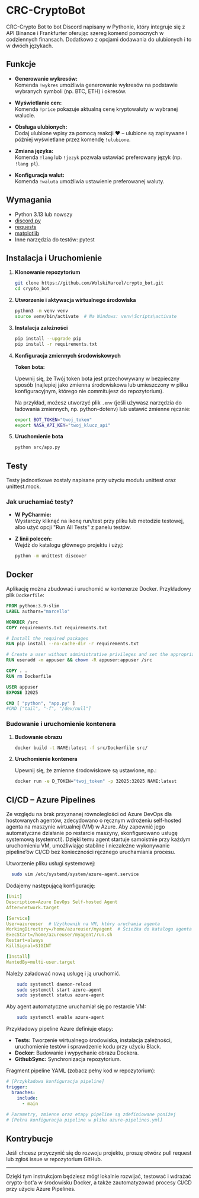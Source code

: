 
# CRC-CryptoBot

CRC-Crypto Bot to bot Discord napisany w Pythonie, który integruje się z API Binance i Frankfurter oferując szereg komend pomocnych w codziennych finansach. Dodatkowo z opcjami dodawania do ulubionych i to w dwóch językach.

## Funkcje

- **Generowanie wykresów:**  
  Komenda `!wykres` umożliwia generowanie wykresów na podstawie wybranych symboli (np. BTC, ETH) i okresów.
  
- **Wyświetlanie cen:**  
  Komenda `!price` pokazuje aktualną cenę kryptowaluty w wybranej walucie.
  
- **Obsługa ulubionych:**  
  Dodaj ulubione wpisy za pomocą reakcji ❤️ – ulubione są zapisywane i później wyświetlane przez komendę `!ulubione`.

- **Zmiana języka:**  
  Komenda `!lang` lub `!jezyk` pozwala ustawiać preferowany język (np. `!lang pl`).

- **Konfiguracja walut:**  
  Komenda `!waluta` umożliwia ustawienie preferowanej waluty.

## Wymagania

- Python 3.13 lub nowszy
- [discord.py](https://pypi.org/project/discord.py/)
- [requests](https://pypi.org/project/requests/)
- [matplotlib](https://pypi.org/project/matplotlib/)
- Inne narzędzia do testów: pytest

## Instalacja i Uruchomienie

1. **Klonowanie repozytorium**

   ```bash
   git clone https://github.com/WolskiMarcel/crypto_bot.git
   cd crypto_bot
   ```

2. **Utworzenie i aktywacja wirtualnego środowiska**

   ```bash
   python3 -m venv venv
   source venv/bin/activate  # Na Windows: venv\Scripts\activate
   ```

3. **Instalacja zależności**

   ```bash
   pip install --upgrade pip
   pip install -r requirements.txt
   ```

4. **Konfiguracja zmiennych środowiskowych**

   **Token bota:**

   Upewnij się, że Twój token bota jest przechowywany w bezpieczny sposób (najlepiej jako zmienna środowiskowa lub umieszczony w pliku konfiguracyjnym, którego nie commitujesz do repozytorium).

   Na przykład, możesz utworzyć plik `.env` (jeśli używasz narzędzia do ładowania zmiennych, np. python-dotenv) lub ustawić zmienne ręcznie:

   ```bash
   export BOT_TOKEN="twoj_token"
   export NASA_API_KEY="twoj_klucz_api"
   ```

5. **Uruchomienie bota**

   ```bash
   python src/app.py
   ```

## Testy

Testy jednostkowe zostały napisane przy użyciu modułu unittest oraz unittest.mock.

### Jak uruchamiać testy?

- **W PyCharmie:**  
  Wystarczy kliknąć na ikonę run/test przy pliku lub metodzie testowej, albo użyć opcji "Run All Tests" z panelu testów.

- **Z linii poleceń:**  
  Wejdź do katalogu głównego projektu i użyj:
  ```bash
  python -m unittest discover

## Docker

Aplikację można zbudować i uruchomić w kontenerze Docker. Przykładowy plik `Dockerfile`:

```dockerfile
FROM python:3.9-slim
LABEL authors="marcello"

WORKDIR /src
COPY requirements.txt requirements.txt

# Install the required packages
RUN pip install --no-cache-dir -r requirements.txt

# Create a user without administrative privileges and set the appropriate permissions for the /src directory
RUN useradd -m appuser && chown -R appuser:appuser /src

COPY . .
RUN rm Dockerfile

USER appuser
EXPOSE 32025

CMD [ "python", "app.py" ]
#CMD ["tail", "-f", "/dev/null"]
```

### Budowanie i uruchomienie kontenera

1. **Budowanie obrazu**

   ```bash
   docker build -t NAME:latest -f src/Dockerfile src/
   ```

2. **Uruchomienie kontenera**

   Upewnij się, że zmienne środowiskowe są ustawione, np.:

   ```bash
   docker run -e D_TOKEN="twoj_token" -p 32025:32025 NAME:latest
   ```


## CI/CD – Azure Pipelines

Ze względu na brak przyznanej równoległości od Azure DevOps dla hostowanych agentów, zdecydowano o ręcznym wdrożeniu 
self-hosted agenta na maszynie wirtualnej (VM) w Azure. Aby zapewnić jego automatyczne działanie po restarcie maszyny, 
skonfigurowano usługę systemową (systemctl). Dzięki temu agent startuje samoistnie przy każdym uruchomieniu VM, 
umożliwiając stabilne i niezależne wykonywanie pipeline’ów CI/CD bez konieczności ręcznego uruchamiania procesu.

Utworzenie pliku usługi systemowej:
```bash
  sudo vim /etc/systemd/system/azure-agent.service
```
Dodajemy następującą konfigurację:
```yaml
[Unit]
Description=Azure DevOps Self-hosted Agent
After=network.target

[Service]
User=azureuser  # Użytkownik na VM, który uruchamia agenta
WorkingDirectory=/home/azureuser/myagent  # Ścieżka do katalogu agenta
ExecStart=/home/azureuser/myagent/run.sh
Restart=always
KillSignal=SIGINT

[Install]
WantedBy=multi-user.target
```
Należy załadować nową usługę i ją uruchomić.

```bash
    sudo systemctl daemon-reload
    sudo systemctl start azure-agent
    sudo systemctl status azure-agent
```
Aby agent automatyczne uruchamiał się po restarcie VM:

```bash
    sudo systemctl enable azure-agent
```

Przykładowy pipeline Azure definiuje etapy:
- **Tests:** Tworzenie wirtualnego środowiska, instalacja zależności, uruchomienie testów i sprawdzenie kodu przy użyciu Black.
- **Docker:** Budowanie i wypychanie obrazu Dockera.
- **GithubSync:** Synchronizacja repozytorium.

Fragment pipeline YAML (zobacz pełny kod w repozytorium):

```yaml
# [Przykładowa konfiguracja pipeline]
trigger:
  branches:
    include:
      - main
  
# Parametry, zmienne oraz etapy pipeline są zdefiniowane poniżej
# [Pełna konfiguracja pipeline w pliku azure-pipelines.yml]
```

## Kontrybucje

Jeśli chcesz przyczynić się do rozwoju projektu, proszę otwórz pull request lub zgłoś issue w repozytorium GitHub.


---

Dzięki tym instrukcjom będziesz mógł lokalnie rozwijać, testować i wdrażać crypto-bot'a w środowisku Docker, a także 
zautomatyzować procesy CI/CD przy użyciu Azure Pipelines.
```